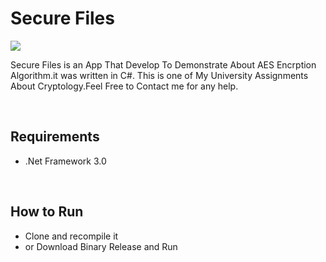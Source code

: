 # Secure Files

<img src="https://zerosecblog.files.wordpress.com/2017/04/aes_main1.png" /><br>

<p>
Secure Files is an App That Develop To Demonstrate About AES Encrption Algorithm.it was written in C#.
This is one of My University Assignments About Cryptology.Feel Free to Contact me for any help. </p><br>
<h2>Requirements</h2>
<ul>
  <li>.Net Framework 3.0</li>
</ul>
<br>
<h2>How to Run</h2>
<ul>
  <li>Clone and recompile it</li>
   <li>or Download Binary Release and Run</li>
</ul><br>
 
